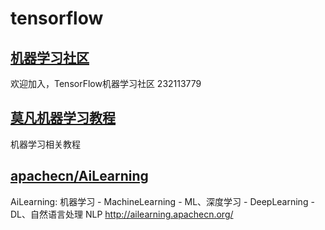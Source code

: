 # tensorflow

## [机器学习社区](https://github.com/glossary95/TensorFlow-Tutorial)
欢迎加入，TensorFlow机器学习社区 232113779

## [莫凡机器学习教程](https://github.com/MorvanZhou/tutorials)
机器学习相关教程

## [apachecn/AiLearning](https://github.com/apachecn/AiLearning)
AiLearning: 机器学习 - MachineLearning - ML、深度学习 - DeepLearning - DL、自然语言处理 NLP http://ailearning.apachecn.org/